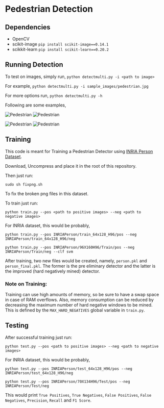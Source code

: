 # Pedestrian Detection


## Dependencies

* OpenCV
* scikit-image ```pip install scikit-image==0.14.1```
* scikkit-learn ```pip install scikit-learn==0.20.2```

## Running Detection

To test on images, simply run, `python detectmulti.py -i <path to image>`

For example, `python detectmulti.py -i sample_images/pedestrian.jpg`


For more options run, `python detectmulti.py -h`

Following are some examples,


![Pedestrian](.readme_images/before_nms1.png?raw=true "Sample Results")
![Pedestrian](.readme_images/after_nms1.png?raw=true "Sample Results")

![Pedestrian](.readme_images/before_nms2.png?raw=true "Sample Results")
![Pedestrian](.readme_images/after_nms2.png?raw=true "Sample Results")


## Training
This code is meant for Training a Pedestrian Detector using [INRIA Person Dataset](http://pascal.inrialpes.fr/data/human/).

Download, Uncompress and place it in the root of this repository.

Then just run:
```
sudo sh fixpng.sh
```
To fix the broken png files in this dataset.

To train just run:
```
python train.py --pos <path to positive images> --neg <path to negative images>
```
For INRIA dataset, this would be probably,
```
python train.py --pos INRIAPerson/train_64x128_H96/pos --neg INRIAPerson/train_64x128_H96/neg

python train.py --pos INRIAPerson/96X160H96/Train/pos --neg INRIAPerson/Train/neg --clf svm
```

After training, two new files would be created, namely, `person.pkl` and `person_final.pkl`. The former is the pre eliminary detector and the latter is the improved (hard negatively mined) detector.

### Note on Training:
Training can use high amounts of memory, so be sure to have a swap space in case of RAM overflows. Also, memory consumption can be reduced by decreasing the maximum number of hard negative windows to be mined. This is defined by the `MAX_HARD_NEGATIVES` global variable in `train.py`.


## Testing
After successful training just run:
```
python test.py --pos <path to positive images> --neg <path to negative images>
```
For INRIA dataset, this would be probably,
```
python test.py --pos INRIAPerson/test_64x128_H96/pos --neg INRIAPerson/test_64x128_H96/neg

python test.py --pos INRIAPerson/70X134H96/Test/pos --neg INRIAPerson/Test/neg
```

This would print `True Positives`, `True Negatives`, `False Positives`, `False Negatives`, `Precision`, `Recall` and `F1 Score`.
